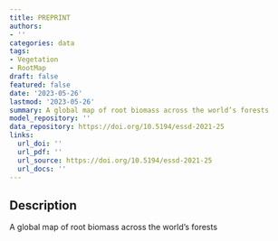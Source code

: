 ```yaml
---
title: PREPRINT
authors:
- ''
categories: data
tags:
- Vegetation
- RootMap
draft: false
featured: false
date: '2023-05-26'
lastmod: '2023-05-26'
summary: A global map of root biomass across the world’s forests
model_repository: ''
data_repository: https://doi.org/10.5194/essd-2021-25
links:
  url_doi: ''
  url_pdf: ''
  url_source: https://doi.org/10.5194/essd-2021-25
  url_docs: ''
---
```


## Description

A global map of root biomass across the world’s forests

